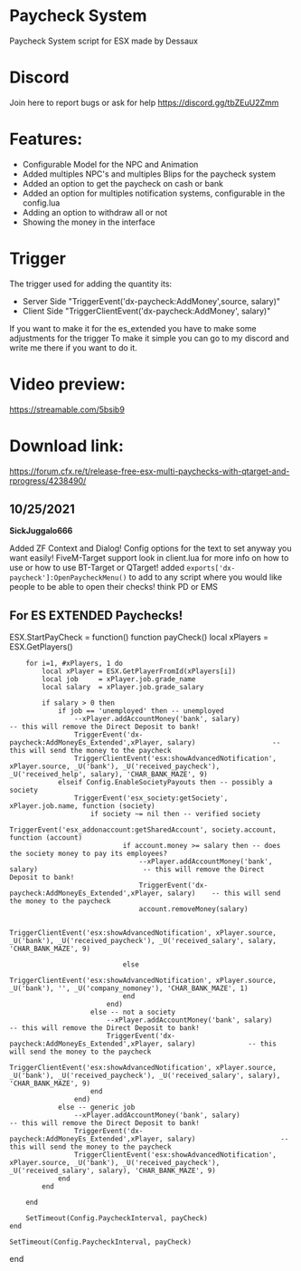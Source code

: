 # Paycheck System
Paycheck System script for ESX made by Dessaux

# Discord
Join here to report bugs or ask for help
https://discord.gg/tbZEuU2Zmm

# Features: 
* Configurable Model for the NPC and Animation
* Added multiples NPC's and multiples Blips for the paycheck system
* Added an option to get the paycheck on cash or bank
* Added an option for multiples notification systems, configurable in the config.lua
* Adding an option to withdraw all or not
* Showing the money in the interface


# Trigger
The trigger used for adding the quantity its:
* Server Side
"TriggerEvent('dx-paycheck:AddMoney',source, salary)"
* Client Side
"TriggerClientEvent('dx-paycheck:AddMoney', salary)"

If you want to make it for the es_extended you have to make some adjustments for the trigger
To make it simple you can go to my discord and write me there if you want to do it.

# Video preview:
https://streamable.com/5bsib9

# Download link:

https://forum.cfx.re/t/release-free-esx-multi-paychecks-with-qtarget-and-rprogress/4238490/


## 10/25/2021 ##
__SickJuggalo666__

Added ZF Context and Dialog! Config options for the text to set anyway you want easily! 
FiveM-Target support look in client.lua for more info on how to use or how to use BT-Target or QTarget!
added `exports['dx-paycheck']:OpenPaycheckMenu()` to add to any script where you would like people to be able to open their checks! think PD or EMS

## For ES EXTENDED Paychecks! 
ESX.StartPayCheck = function()
	function payCheck()
		local xPlayers = ESX.GetPlayers()

		for i=1, #xPlayers, 1 do
			local xPlayer = ESX.GetPlayerFromId(xPlayers[i])
			local job     = xPlayer.job.grade_name
			local salary  = xPlayer.job.grade_salary
			
			if salary > 0 then
				if job == 'unemployed' then -- unemployed
					--xPlayer.addAccountMoney('bank', salary)                                         -- this will remove the Direct Deposit to bank!
					TriggerEvent('dx-paycheck:AddMoneyEs_Extended',xPlayer, salary)                   -- this will send the money to the paycheck 
					TriggerClientEvent('esx:showAdvancedNotification', xPlayer.source, _U('bank'), _U('received_paycheck'), _U('received_help', salary), 'CHAR_BANK_MAZE', 9)
				elseif Config.EnableSocietyPayouts then -- possibly a society
					TriggerEvent('esx_society:getSociety', xPlayer.job.name, function (society)
						if society ~= nil then -- verified society
							TriggerEvent('esx_addonaccount:getSharedAccount', society.account, function (account)
								if account.money >= salary then -- does the society money to pay its employees?
									--xPlayer.addAccountMoney('bank', salary)                          -- this will remove the Direct Deposit to bank!
									TriggerEvent('dx-paycheck:AddMoneyEs_Extended',xPlayer, salary)    -- this will send the money to the paycheck 
									account.removeMoney(salary)

									TriggerClientEvent('esx:showAdvancedNotification', xPlayer.source, _U('bank'), _U('received_paycheck'), _U('received_salary', salary, 'CHAR_BANK_MAZE', 9)

								else
									TriggerClientEvent('esx:showAdvancedNotification', xPlayer.source, _U('bank'), '', _U('company_nomoney'), 'CHAR_BANK_MAZE', 1)
								end
							end)
						else -- not a society
							--xPlayer.addAccountMoney('bank', salary)                                   -- this will remove the Direct Deposit to bank!
							TriggerEvent('dx-paycheck:AddMoneyEs_Extended',xPlayer, salary)             -- this will send the money to the paycheck 
							TriggerClientEvent('esx:showAdvancedNotification', xPlayer.source, _U('bank'), _U('received_paycheck'), _U('received_salary', salary), 'CHAR_BANK_MAZE', 9)
						end
					end)
				else -- generic job
					--xPlayer.addAccountMoney('bank', salary)                                           -- this will remove the Direct Deposit to bank!
					TriggerEvent('dx-paycheck:AddMoneyEs_Extended',xPlayer, salary)                     -- this will send the money to the paycheck 
					TriggerClientEvent('esx:showAdvancedNotification', xPlayer.source, _U('bank'), _U('received_paycheck'), _U('received_salary', salary), 'CHAR_BANK_MAZE', 9)
				end
			end

		end

		SetTimeout(Config.PaycheckInterval, payCheck)
	end

	SetTimeout(Config.PaycheckInterval, payCheck)
end